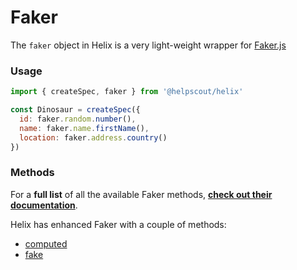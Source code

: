 # Faker

The `faker` object in Helix is a very light-weight wrapper for [Faker.js](https://github.com/marak/Faker.js/)


### Usage

```js
import { createSpec, faker } from '@helpscout/helix'

const Dinosaur = createSpec({
  id: faker.random.number(),
  name: faker.name.firstName(),
  location: faker.address.country()
})
```


### Methods

For a **full list** of all the available Faker methods, **[check out their documentation](https://github.com/marak/Faker.js/#api-methods)**.

Helix has enhanced Faker with a couple of methods:

* [computed](./computed.md)
* [fake](./fake.md)
